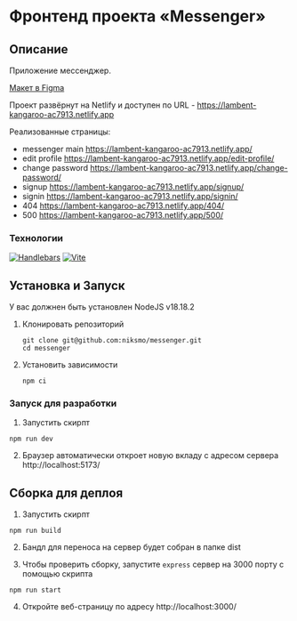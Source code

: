 # Фронтенд проекта «Messenger»

## Описание

Приложение мессенджер.

[Макет в Figma](https://www.figma.com/file/Ua9cekgMgr02O2A1yuFKZM/%5Bniksmo%5D_Messenger?type=design&node-id=0%3A1&mode=design&t=sPwR4djZwzHhCgUS-1)

Проект развёрнут на Netlify и доступен по URL - https://lambent-kangaroo-ac7913.netlify.app

Реализованные страницы:

- messenger main https://lambent-kangaroo-ac7913.netlify.app/
- edit profile https://lambent-kangaroo-ac7913.netlify.app/edit-profile/
- change password https://lambent-kangaroo-ac7913.netlify.app/change-password/
- signup https://lambent-kangaroo-ac7913.netlify.app/signup/
- signin https://lambent-kangaroo-ac7913.netlify.app/signin/
- 404 https://lambent-kangaroo-ac7913.netlify.app/404/
- 500 https://lambent-kangaroo-ac7913.netlify.app/500/

### Технологии

[![Handlebars][Handlebars-badge]][Handlebars-url]
[![Vite][Vite-badge]][Vite-url]

## Установка и Запуск

У вас должнен быть установлен NodeJS v18.18.2

1. Клонировать репозиторий

   ```shell
   git clone git@github.com:niksmo/messenger.git
   cd messenger
   ```

2. Установить зависимости

   ```shell
   npm ci
   ```

### Запуск для разработки

1. Запустить скирпт

```shell
npm run dev
```

2. Браузер автоматически откроет новую вкладу с адресом сервера http://localhost:5173/

## Сборка для деплоя

1. Запустить скирпт

```shell
npm run build
```

2. Бандл для переноса на сервер будет собран в папке dist

3. Чтобы проверить сборку, запустите `express` сервер на 3000 порту с помощью скрипта

```shell
npm run start
```

4. Откройте веб-страницу по адресу http://localhost:3000/

<!-- MARKDOWN LINKS & BADGES -->

[Handlebars-url]: https://handlebarsjs.com/
[Handlebars-badge]: https://img.shields.io/badge/Handlebars-23272f?style=for-the-badge&logo=handlebarsdotjs
[Vite-url]: https://vitejs.dev/
[Vite-badge]: https://img.shields.io/badge/Vite-23272f?style=for-the-badge&logo=vite
